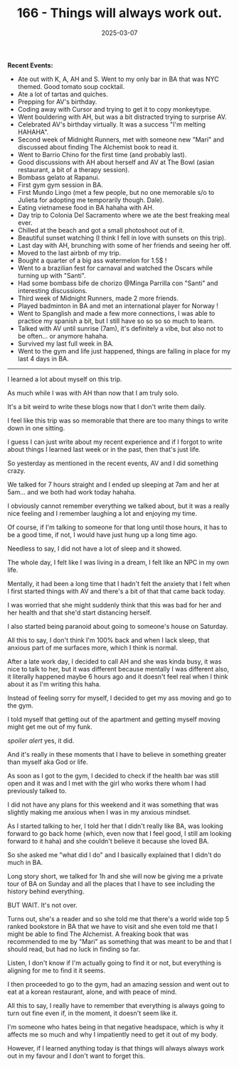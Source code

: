 ﻿---
title: 166 - Things will always work out.
date: 2025-03-07
categories: ["daily"]
tags: posts

---
**Recent Events:** 

- Ate out with K, A, AH and S. Went to my only bar in BA that was NYC themed. Good tomato soup cocktail.
- Ate a lot of tartas and quiches.
- Prepping for AV's birthday.
- Coding away with Cursor and trying to get it to copy monkeytype.
- Went bouldering with AH, but was a bit distracted trying to surprise AV.
- Celebrated AV's birthday virtually. It was a success "I'm melting HAHAHA".
- Second week of Midnight Runners, met with someone new "Mari" and discussed about finding The Alchemist book to read it.
- Went to Barrio Chino for the first time (and probably last).
- Good discussions with AH about herself and AV at The Bowl (asian restaurant, a bit of a therapy session).
- Bombass gelato at Rapanui.
- First gym gym session in BA.
- First Mundo Lingo (met a few people, but no one memorable s/o to Julieta for adopting me temporarily though. Dale).
- Eating vietnamese food in BA hahaha with AH.
- Day trip to Colonia Del Sacramento where we ate the best freaking meal ever.
- Chilled at the beach and got a small photoshoot out of it.
- Beautiful sunset watching (I think I fell in love with sunsets on this trip).
- Last day with AH, brunching with some of her friends and seeing her off.
- Moved to the last airbnb of my trip.
- Bought a quarter of a big ass watermelon for 1.5$ !
- Went to a brazilian fest for carnaval and watched the Oscars while turning up with "Santi".
- Had some bombass bife de chorizo @Minga Parrilla con "Santi" and interesting discussions.
- Third week of Midnight Runners, made 2 more friends.
- Played badminton in BA and met an international player for Norway !
- Went to Spanglish and made a few more connections, I was able to practice my spanish a bit, but I still have so so so so much to learn.
- Talked with AV until sunrise (7am), it's definitely a vibe, but also not to be often... or anymore hahaha.
- Survived my last full week in BA.
- Went to the gym and life just happened, things are falling in place for my last 4 days in BA.
---

I learned a lot about myself on this trip.

As much while I was with AH than now that I am truly solo.

It's a bit weird to write these blogs now that I don't write them daily.

I feel like this trip was so memorable that there are too many things to write down in one sitting.

I guess I can just write about my recent experience and if I forgot to write about things I learned last week or in the past, then that's just life.

So yesterday as mentioned in the recent events, AV and I did something crazy.

We talked for 7 hours straight and I ended up sleeping at 7am and her at 5am... and we both had work today hahaha.

I obviously cannot remember everything we talked about, but it was a really nice feeling and I remember laughing a lot and enjoying my time.

Of course, if I'm talking to someone for that long until those hours, it has to be a good time, if not, I would have just hung up a long time ago.

Needless to say, I did not have a lot of sleep and it showed.

The whole day, I felt like I was living in a dream, I felt like an NPC in my own life.

Mentally, it had been a long time that I hadn't felt the anxiety that I felt when I first started things with AV and there's a bit of that that came back today.

I was worried that she might suddenly think that this was bad for her and her health and that she'd start distancing herself.

I also started being paranoid about going to someone's house on Saturday.

All this to say, I don't think I'm 100% back and when I lack sleep, that anxious part of me surfaces more, which I think is normal.

After a late work day, I decided to call AH and she was kinda busy, it was nice to talk to her, but it was different because mentally I was different also, it literally happened maybe 6 hours ago and it doesn't feel real when I think about it as I'm writing this haha.

Instead of feeling sorry for myself, I decided to get my ass moving and go to the gym.

I told myself that getting out of the apartment and getting myself moving might get me out of my funk.

*spoiler alert* yes, it did.

And it's really in these moments that I have to believe in something greater than myself aka God or life.

As soon as I got to the gym, I decided to check if the health bar was still open and it was and I met with the girl who works there whom I had previously talked to.

I did not have any plans for this weekend and it was something that was slightly making me anxious when I was in my anxious mindset.

As I started talking to her, I told her that I didn't really like BA, was looking forward to go back home (which, even now that I feel good, I still am looking forward to it haha) and she couldn't believe it because she loved BA.

So she asked me "what did I do" and I basically explained that I didn't do much in BA.

Long story short, we talked for 1h and she will now be giving me a private tour of BA on Sunday and all the places that I have to see including the history behind everything.

BUT WAIT. It's not over.

Turns out, she's a reader and so she told me that there's a world wide top 5 ranked bookstore in BA that we have to visit and she even told me that I might be able to find The Alchemist. A freaking book that was recommended to me by "Mari" as something that was meant to be and that I should read, but had no luck in finding so far.

Listen, I don't know if I'm actually going to find it or not, but everything is aligning for me to find it it seems.

I then proceeded to go to the gym, had an amazing session and went out to eat at a korean restaurant, alone, and with peace of mind.

All this to say, I really have to remember that everything is always going to turn out fine even if, in the moment, it doesn't seem like it.

I'm someone who hates being in that negative headspace, which is why it affects me so much and why I impatiently need to get it out of my body.

However, if I learned anything today is that things will always always work out in my favour and I don't want to forget this.

